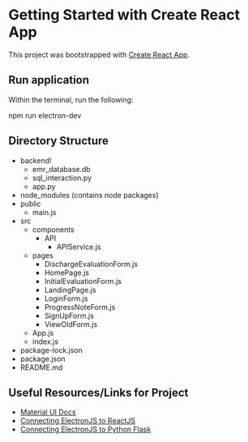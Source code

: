 # Getting Started with Create React App

This project was bootstrapped with [Create React App](https://github.com/facebook/create-react-app).

## Run application

Within the terminal, run the following:

npm run electron-dev

## Directory Structure
- backend!
  - emr_database.db
  - sql_interaction.py
  - app.py
- node_modules (contains node packages)
- public
  - main.js
- src
  - components
    - API
      - APIService.js
  - pages
    - DischargeEvaluationForm.js
    - HomePage.js
    - InitialEvaluationForm.js
    - LandingPage.js
    - LoginForm.js
    - ProgressNoteForm.js
    - SignUpForm.js
    - ViewOldForm.js
  - App.js
  - index.js
- package-lock.json
- package.json
- README.md

## Useful Resources/Links for Project
- [Material UI Docs](https://mui.com/material-ui/getting-started/installation/)
- [Connecting ElectronJS to ReactJS](https://www.section.io/engineering-education/desktop-application-with-react/)
- [Connecting ElectronJS to Python Flask](https://medium.com/red-buffer/integrating-python-flask-backend-with-electron-nodejs-frontend-8ac621d13f72)